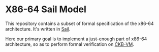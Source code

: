 X86-64 Sail Model
=================

This repository contains a subset of formal specification of the x86-64 architecture. It's written in [Sail](https://www.cl.cam.ac.uk/~pes20/sail/).

Here our primary goal is to implement a just-enough part of x86-64 architecture, so as to perform formal verification on [CKB-VM](https://github.com/nervosnetwork/ckb-vm).
